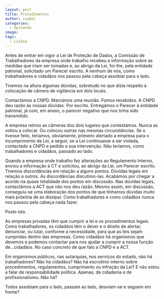 ```yaml
---
layout: post
title: Procedimentos
author: isabel
categories:
  - Opinando
image:
tags:
  - Lisboa
---
```

Antes de entrar em vigor a Lei de Prote&ccedil;&atilde;o de Dados, a Comiss&atilde;o de Trabalhadores da empresa onde trabalho recebeu a informa&ccedil;&atilde;o sobre as medidas que iriam ser tomadas e, ao abrigo da Lei, foi-lhe, pela entidade patronal, solicitado um Parecer escrito. A nenhum de n&oacute;s, como trabalhadores e cidad&atilde;os nos passou pela cabe&ccedil;a assobiar para o lado.

Tivemos na altura algumas d&uacute;vidas, sobretudo no que dizia respeito &agrave; coloca&ccedil;&atilde;o de c&acirc;mera de vigil&acirc;ncia em dois locais.

Contact&aacute;mos a CNPD. Marc&aacute;mos uma reuni&atilde;o. Fomos recebidos. A CNPD deu raz&atilde;o &agrave;s nossas d&uacute;vidas. Por escrito. Entreg&aacute;mos o Parecer &agrave; entidade patronal, j&aacute; com, em anexo, o parecer negativo que nos tinha sido transmitido.

A empresa retirou as c&acirc;meras dos dois lugares que contest&aacute;mos. Nunca as voltou a colocar. Ou colocou outras nas mesmas circunst&acirc;ncias. Se o tivesse feito, ter&iacute;amos, obviamente, primeiro alertado a empresa para o incumprimento da Lei, a seguir, se a Lei continuasse a ser violada, contactado a CNPD e pedido a sua interven&ccedil;&atilde;o. N&atilde;o ter&iacute;amos, como trabalhadores e cidad&atilde;os, passado ao lado.

Quando a empresa onde trabalho fez altera&ccedil;&otilde;es ao Regulamento Interno, enviou a informa&ccedil;&atilde;o &agrave; CT e solicitou, ao abrigo da Lei, um Parecer escrito. Tivemos discord&acirc;ncias em rela&ccedil;&atilde;o a alguns pontos. D&uacute;vidas legais em rela&ccedil;&atilde;o a outros. As discord&acirc;ncias discutimo-las. Acab&aacute;mos por chegar a acordo na quase totalidade dos pontos em discuss&atilde;o. Nas d&uacute;vidas legais, contact&aacute;mos a ACT que n&atilde;o nos deu raz&atilde;o. Mesmo assim, em discuss&atilde;o, conseguiu-se uma elabora&ccedil;&atilde;o dos pontos de que t&iacute;nhamos d&uacute;vidas muito mais pr&oacute;xima de as dissipar. Como trabalhadores e como cidad&atilde;os nunca nos passou pela cabe&ccedil;a nada fazer.

Posto isto.

As empresas privadas t&ecirc;m que cumprir a lei e os procedimentos legais. Como trabalhadores, os cidad&atilde;os t&ecirc;m o dever e o direito de alertar, denunciar, ou lutar, conforme a necessidade, para que as leis sejam cumpridas dentro das empresas. Como cidad&atilde;os h&aacute; organismos que devemos e podemos contactar para nos ajudar a cumprir a nossa fun&ccedil;&atilde;o de...cidad&atilde;os. No caso concreto de que falo a CNPD e a ACT.

Em organismos p&uacute;blicos, nas autarquias, nos servi&ccedil;os do estado, n&atilde;o h&aacute; trabalhadores? N&atilde;o h&aacute; cidad&atilde;os? N&atilde;o h&aacute; escrut&iacute;nio interno sobre procedimentos, regulamentos, cumprimento ou infra&ccedil;&atilde;o da Lei? E n&atilde;o estou a falar de responsabilidade pol&iacute;tica. Apenas, de cidadania e de profissionalismo..N&atilde;o h&aacute;?

Todos assobiam para o lado, passam ao lado, desviam-se e seguem em frente?
